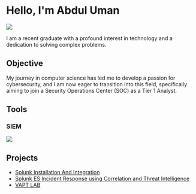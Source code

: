 # Hello, I'm Abdul Uman
<a href="https://www.linkedin.com/in/abdul-uman-0a599027a"><img src="https://img.shields.io/badge/-LinkedIn-0072b1?&style=for-the-badge&logo=linkedin&logoColor=white" /></a>


I am a recent graduate with a profound interest in technology and a dedication to solving complex problems.

## Objective

My journey in computer science has led me to develop a passion for cybersecurity, and I am now eager to transition into this field, specifically aiming to join a Security Operations Center (SOC) as a Tier 1 Analyst.

## Tools

### SIEM 
<div>
    <img src="https://img.shields.io/badge/-Splunk-000000?&style=for-the-badge&logo=Splunk&logoColor=white" />
</div>


## Projects
- <a href="https://github.com/Abdul-Uman/Splunk-installation-and-integration">Splunk Installation And Integration </a>
- <a href="https://github.com/Abdul-Uman/Splunk-ES-Incident-Response-using-Correlation-and-Threat-Intelligence">Splunk ES Incident Response using Correlation and Threat Intelligence </a>
- <a href="https://github.com/Abdul-Uman/-Vulnerability-Assessment-and-Penetration-Testing/tree/main">VAPT LAB </a>

